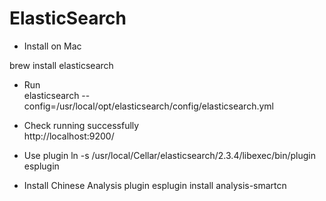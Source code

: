 # ElasticSearch

  - Install on Mac 

  brew install elasticsearch   

  - Run   
  elasticsearch --config=/usr/local/opt/elasticsearch/config/elasticsearch.yml   

  - Check running successfully   
  http://localhost:9200/ 

  - Use plugin
  ln -s /usr/local/Cellar/elasticsearch/2.3.4/libexec/bin/plugin  esplugin
  
  - Install Chinese Analysis plugin
  esplugin install analysis-smartcn
